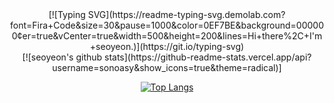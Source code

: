 <div align=center>  [![Typing SVG](https://readme-typing-svg.demolab.com?font=Fira+Code&size=30&pause=1000&color=0EF7BE&background=000000&center=true&vCenter=true&width=500&height=200&lines=Hi+there%2C+I'm+seoyeon.)](https://git.io/typing-svg)
</div>
<div align=center> 
[![seoyeon's github stats](https://github-readme-stats.vercel.app/api?username=sonoasy&show_icons=true&theme=radical)] 

[![Top Langs](https://github-readme-stats.vercel.app/api/top-langs/?username=sonoasy&layout=compact&theme=dracula)](https://github.com/metleeha)
</div>
